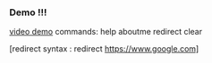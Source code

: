 ### Demo !!!
[video demo](https://youtu.be/84BHz7IxLwg)
commands: 
help
aboutme
redirect
clear

[redirect syntax : redirect https://www.google.com]
